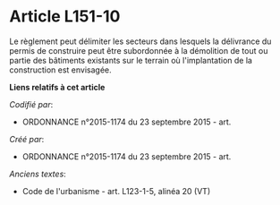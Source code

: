 # Article L151-10

Le règlement peut délimiter les secteurs dans lesquels la délivrance du permis de construire peut être subordonnée à la
démolition de tout ou partie des bâtiments existants sur le terrain où l'implantation de la construction est envisagée.

**Liens relatifs à cet article**

_Codifié par_:

  - ORDONNANCE n°2015-1174 du 23 septembre 2015 - art.

_Créé par_:

  - ORDONNANCE n°2015-1174 du 23 septembre 2015 - art.

_Anciens textes_:

  - Code de l'urbanisme - art. L123-1-5, alinéa 20 (VT)
